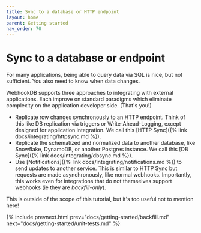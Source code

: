 ```yaml
---
title: Sync to a database or HTTP endpoint 
layout: home
parent: Getting started
nav_order: 70
---
```


# Sync to a database or endpoint

For many applications, being able to query data via SQL is nice, but not sufficient. You also need to know when data changes.

WebhookDB supports three approaches to integrating with external applications.
Each improve on standard paradigms which eliminate complexity on the application developer side. (That's you!)

- Replicate row changes synchronously to an HTTP endpoint. Think of this like DB replication via triggers
  or Write-Ahead-Logging, except designed for application integration. We call this [HTTP Sync]({% link docs/integrating/httpsync.md %}).
- Replicate the schematized and normalized data to another database, like Snowflake, DynamoDB, or another Postgres instance.
  We call this [DB Sync]({% link docs/integrating/dbsync.md %}).
- Use [Notifications]({% link docs/integrating/notifications.md %}) to send updates to another service.
  This is similar to HTTP Sync but requests are made asynchronously, like normal webhooks.
  Importantly, this works even for integrations that do not themselves support webhooks
  (ie they are *backfill-only*).

This is outside of the scope of this tutorial, but it's too useful not to mention here!

{% include prevnext.html prev="docs/getting-started/backfill.md" next="docs/getting-started/unit-tests.md" %}
